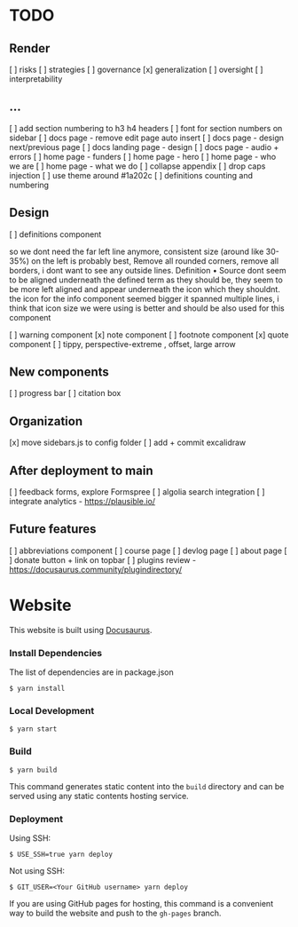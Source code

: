 # TODO

## Render
[ ] risks
[ ] strategies
[ ] governance
[x] generalization
[ ] oversight
[ ] interpretability

## ...
[ ] add section numbering to h3 h4 headers
[ ] font for section numbers on sidebar
[ ] docs page - remove edit page auto insert
[ ] docs page - design next/previous page
[ ] docs landing page - design
[ ] docs page - audio + errors
[ ] home page - funders
[ ] home page - hero
[ ] home page - who we are
[ ] home page - what we do
[ ] collapse appendix
[ ] drop caps injection
[ ] use theme around #1a202c
[ ] definitions counting and numbering


## Design
[ ] definitions component

so we dont need the far left line anymore, consistent size (around like 30-35%) on the left is probably best, Remove all rounded corners,  remove all borders, i dont want to see any outside lines. Definition • Source dont seem to be aligned underneath the defined term as they should be, they seem to be more left aligned and appear underneath the icon which they shouldnt. the icon for the info component seemed bigger it spanned multiple lines, i think that icon size we were using is better and should be also used for this component


[ ] warning component
[x] note component
[ ] footnote component
[x] quote component
[ ] tippy, perspective-extreme , offset, large arrow


## New components
[ ] progress bar
[ ] citation box


## Organization
[x] move sidebars.js to config folder
[ ] add + commit excalidraw


## After deployment to main

[ ] feedback forms, explore Formspree
[ ] algolia search integration
[ ] integrate analytics - https://plausible.io/ 

## Future features
[ ] abbreviations component
[ ] course page
[ ] devlog page
[ ] about page
[ ] donate button + link on topbar
[ ] plugins review - https://docusaurus.community/plugindirectory/


# Website

This website is built using [Docusaurus](https://docusaurus.io/).

### Install Dependencies

The list of dependencies are in package.json

```
$ yarn install
```

### Local Development

```
$ yarn start
```


### Build

```
$ yarn build
```

This command generates static content into the `build` directory and can be served using any static contents hosting service.

### Deployment

Using SSH:

```
$ USE_SSH=true yarn deploy
```

Not using SSH:

```
$ GIT_USER=<Your GitHub username> yarn deploy
```

If you are using GitHub pages for hosting, this command is a convenient way to build the website and push to the `gh-pages` branch.
